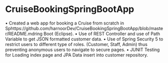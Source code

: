 # CruiseBookingSpringBootApp
 
• Created a web app for booking a Cruise from scratch in Sphttps://github.com/harnoorDev/CruiseBookingSpringBootApp/blob/master/README.mdring Boot (Eclipse).
• Use of REST Controller and use of Path Variable to get JSON formatted customer data.
• Use of Spring Security 5 to restrict users to different type of roles. (Customer, Staff, Admin) thus preventing
anonymous users to navigate to secure pages.
• JUNIT Testing for Loading index page and JPA Data insert into customer repository.
